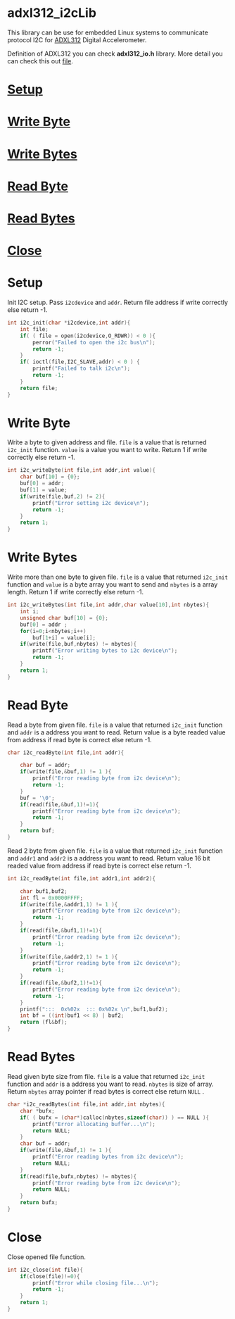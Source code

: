 # adxl312_i2cLib

This library can be use for embedded Linux systems to communicate protocol I2C for [ADXL312](http://www.analog.com/media/en/technical-documentation/data-sheets/ADXL312.pdf) Digital Accelerometer. 


Definition of ADXL312 you can check **adxl312_io.h** library. More detail you can check this out [file](https://github.com/coderkan/adxl312_i2cLib/blob/master/adxl312_io.h).


# [Setup](#setup)
# [Write Byte](#write-byte)
# [Write Bytes](#write-bytes)
# [Read Byte](#read-byte)
# [Read Bytes](#read-bytes)
# [Close](#close)


# Setup

Init I2C setup. Pass `i2cdevice` and `addr`. Return file address if write correctly else return -1.

```C
int i2c_init(char *i2cdevice,int addr){
	int file;
	if( ( file = open(i2cdevice,O_RDWR)) < 0 ){
		perror("Failed to open the i2c bus\n");
		return -1;
	}
	if( ioctl(file,I2C_SLAVE,addr) < 0 ) {
		printf("Failed to talk i2c\n");
		return -1;
	}
	return file;
}
```

# Write Byte

Write a byte to given address and file. `file` is a value that is returned `i2c_init` function. `value` is a value you want to write. Return 1 if write correctly else return -1.

```C
int i2c_writeByte(int file,int addr,int value){
	char buf[10] = {0};
	buf[0] = addr;
	buf[1] = value;
	if(write(file,buf,2) != 2){
		printf("Error setting i2c device\n");
		return -1;
	}
	return 1;
}
```

# Write Bytes

Write more than one byte to given file. `file` is a value that returned `i2c_init` function and `value` is a byte array you want to send and `nbytes` is a array length. Return 1 if write correctly else return -1.
```C
int i2c_writeBytes(int file,int addr,char value[10],int nbytes){
	int i;
	unsigned char buf[10] = {0};
	buf[0] = addr ;
	for(i=0;i<nbytes;i++)
		buf[1+i] = value[i];
	if(write(file,buf,nbytes) != nbytes){
		printf("Error writing bytes to i2c device\n");
		return -1;
	}
	return 1;
}
```

# Read Byte

Read a byte from given file. `file` is a value that returned `i2c_init` function and `addr` is a address you want to read.  Return value is a byte readed value from address if read byte is correct else return -1.

```C
char i2c_readByte(int file,int addr){

	char buf = addr;
	if(write(file,&buf,1) != 1 ){
		printf("Error reading byte from i2c device\n");
		return -1;
	}
	buf = '\0';
	if(read(file,&buf,1)!=1){
		printf("Error reading byte from i2c device\n");
		return -1;
	}
	return buf;
}
```

Read 2 byte from given file. `file` is a value that returned `i2c_init` function and `addr1` and `addr2` is a address you want to read. Return value 16 bit readed value from address if read byte is correct else return -1.

```C
int i2c_readByte(int file,int addr1,int addr2){

	char buf1,buf2;
	int fl = 0x0000FFFF;
	if(write(file,&addr1,1) != 1 ){
		printf("Error reading byte from i2c device\n");
		return -1;
	}
	if(read(file,&buf1,1)!=1){
		printf("Error reading byte from i2c device\n");
		return -1;
	}
	if(write(file,&addr2,1) != 1 ){
		printf("Error reading byte from i2c device\n");
		return -1;
	}
	if(read(file,&buf2,1)!=1){
		printf("Error reading byte from i2c device\n");
		return -1;
	}
	printf(":::  0x%02x  ::: 0x%02x \n",buf1,buf2);
	int bf = ((int)buf1 << 8) | buf2;
	return (fl&bf);
}
```

# Read Bytes

Read given byte size from file. `file` is a value that returned `i2c_init` function and `addr` is a address you want to read. `nbytes` is size of array. Return `nbytes` array pointer if read bytes is correct else return `NULL`  .

```C
char *i2c_readBytes(int file,int addr,int nbytes){
	char *bufx;
	if( ( bufx = (char*)calloc(nbytes,sizeof(char)) ) == NULL ){
		printf("Error allocating buffer...\n");
		return NULL;
	}
	char buf = addr;
	if(write(file,&buf,1) != 1 ){
		printf("Error reading bytes from i2c device\n");
		return NULL;
	}
	if(read(file,bufx,nbytes) != nbytes){
		printf("Error reading byte from i2c device\n");
		return NULL;
	}
	return bufx;
}
```

# Close

Close opened file function.

```C
int i2c_close(int file){
	if(close(file)!=0){
		printf("Error while closing file...\n");
		return -1;
	}
	return 1;
}
```
